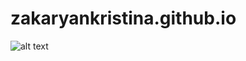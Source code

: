 # zakaryankristina.github.io
![alt text]([http://url/to](https://private-user-images.githubusercontent.com/183764098/373970890-ef32ab06-8266-44fe-a534-0d7ecd28f537.jpg?jwt=eyJhbGciOiJIUzI1NiIsInR5cCI6IkpXVCJ9.eyJpc3MiOiJnaXRodWIuY29tIiwiYXVkIjoicmF3LmdpdGh1YnVzZXJjb250ZW50LmNvbSIsImtleSI6ImtleTUiLCJleHAiOjE3MjgyNDA1MzgsIm5iZiI6MTcyODI0MDIzOCwicGF0aCI6Ii8xODM3NjQwOTgvMzczOTcwODkwLWVmMzJhYjA2LTgyNjYtNDRmZS1hNTM0LTBkN2VjZDI4ZjUzNy5qcGc_WC1BbXotQWxnb3JpdGhtPUFXUzQtSE1BQy1TSEEyNTYmWC1BbXotQ3JlZGVudGlhbD1BS0lBVkNPRFlMU0E1M1BRSzRaQSUyRjIwMjQxMDA2JTJGdXMtZWFzdC0xJTJGczMlMkZhd3M0X3JlcXVlc3QmWC1BbXotRGF0ZT0yMDI0MTAwNlQxODQzNThaJlgtQW16LUV4cGlyZXM9MzAwJlgtQW16LVNpZ25hdHVyZT03ZDQyOWEwOGVmYWEwNGM0NGEyYmJlN2E1NzNlN2Q2NzZjNDBlMWFmMzIzZmJmZGRjZjRkMzM5NjYyMjRhMDNkJlgtQW16LVNpZ25lZEhlYWRlcnM9aG9zdCJ9.Yk68jEC3ehAHjWkf0y4dBlCGAw0ne40Hu3MbLTuDedo)/image.jpg?raw=true)
